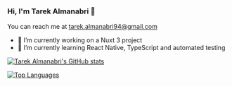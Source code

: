 ### Hi, I'm Tarek Almanabri 👋

You can reach me at tarek.almanabri94@gmail.com

- 🚧  I’m currently working on a Nuxt 3 project
- 🔬  I’m currently learning React Native, TypeScript and automated testing

[![Tarek Almanabri's GitHub stats](https://github-readme-stats.vercel.app/api?username=tarekalmanabri&hide_rank=1&layout=compact)](https://github.com/tarekalmanabri/github-readme-stats)

[![Top Languages](https://github-readme-stats.vercel.app/api/top-langs/?username=tarekalmanabri&layout=compact)](https://github.com/tarekalmanabri/github-readme-stats)
